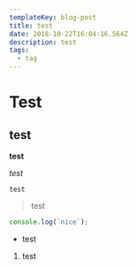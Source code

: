 ```yaml
---
templateKey: blog-post
title: test
date: 2018-10-22T16:04:16.564Z
description: test
tags:
  - tag
---
```

# Test

## test

**test**

_test_

`test`

> test

```js
console.log(`nice`);
```

* test

1. test

![]()
